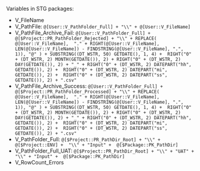Variables in STG packages:
- V_FileName
-  V_PathFile: `@[User::V_PathFolder_Full] + "\\" + @[User::V_FileName]`
-  V_PathFile_Archive_Fail: `@[User::V_PathFolder_Full] + @[$Project::PR_PathFolder_Rejected] + "\\" +
REPLACE(
    @[User::V_FileName], 
    "." + RIGHT(@[User::V_FileName], LEN(@[User::V_FileName]) - FINDSTRING(@[User::V_FileName], ".", 1)),
    "@"
) +
SUBSTRING((DT_WSTR, 50) GETDATE(), 1, 4) + 
RIGHT("0" + (DT_WSTR, 2) MONTH(GETDATE()), 2) +
RIGHT("0" + (DT_WSTR, 2) DAY(GETDATE()), 2) + "_" +
RIGHT("0" + (DT_WSTR, 2) DATEPART("hh", GETDATE()), 2) + 
RIGHT("0" + (DT_WSTR, 2) DATEPART("mi", GETDATE()), 2) + 
RIGHT("0" + (DT_WSTR, 2) DATEPART("ss", GETDATE()), 2) + ".csv"`
- V_PathFile_Archive_Success: `@[User::V_PathFolder_Full] + @[$Project::PR_PathFolder_Processed] + "\\" +
REPLACE(
    @[User::V_FileName], 
    "." + RIGHT(@[User::V_FileName], LEN(@[User::V_FileName]) - FINDSTRING(@[User::V_FileName], ".", 1)),
    "@"
) +
SUBSTRING((DT_WSTR, 50) GETDATE(), 1, 4) + 
RIGHT("0" + (DT_WSTR, 2) MONTH(GETDATE()), 2) +
RIGHT("0" + (DT_WSTR, 2) DAY(GETDATE()), 2) + "_" +
RIGHT("0" + (DT_WSTR, 2) DATEPART("hh", GETDATE()), 2) + 
RIGHT("0" + (DT_WSTR, 2) DATEPART("mi", GETDATE()), 2) + 
RIGHT("0" + (DT_WSTR, 2) DATEPART("ss", GETDATE()), 2) + ".csv"`
- V_PathFolder_Full: `@[$Project::PR_PathDir_Root] + "\\" + @[$Project::ENV] +  "\\" + "Input" +  @[$Package::PK_PathDir]`
- V_PathFolder_Full_UAT: `@[$Project::PR_PathDir_Root] + "\\" + "UAT" +  "\\" + "Input" +  @[$Package::PK_PathDir]`
- V_RowCount_Errors


